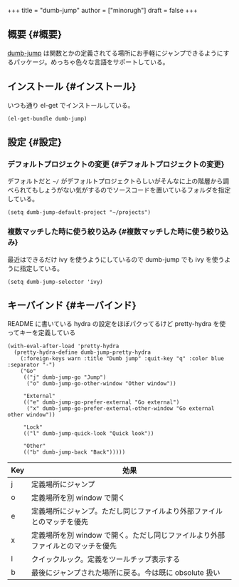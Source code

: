 +++
title = "dumb-jump"
author = ["minorugh"]
draft = false
+++

## 概要 {#概要}

[dumb-jump](https://github.com/jacktasia/dumb-jump) は関数とかの定義されてる場所にお手軽にジャンプできるようにするパッケージ。めっちゃ色々な言語をサポートしている。


## インストール {#インストール}

いつも通り el-get でインストールしている。

```emacs-lisp
(el-get-bundle dumb-jump)
```


## 設定 {#設定}


### デフォルトプロジェクトの変更 {#デフォルトプロジェクトの変更}

デフォルトだと `~/` がデフォルトプロジェクトらしいがそんなに上の階層から調べられてもしょうがない気がするのでソースコードを置いているフォルダを指定している。

```emacs-lisp
(setq dumb-jump-default-project "~/projects")
```


### 複数マッチした時に使う絞り込み {#複数マッチした時に使う絞り込み}

最近はできるだけ ivy を使うようにしているので
dumb-jump でも ivy を使うように指定している。

```emacs-lisp
(setq dumb-jump-selector 'ivy)
```


## キーバインド {#キーバインド}

README に書いている hydra の設定をほぼパクってるけど
pretty-hydra を使ってキーを定義している

```emacs-lisp
(with-eval-after-load 'pretty-hydra
  (pretty-hydra-define dumb-jump-pretty-hydra
	(:foreign-keys warn :title "Dumb jump" :quit-key "q" :color blue :separator "-")
	("Go"
	 (("j" dumb-jump-go "Jump")
	  ("o" dumb-jump-go-other-window "Other window"))

	 "External"
	 (("e" dumb-jump-go-prefer-external "Go external")
	  ("x" dumb-jump-go-prefer-external-other-window "Go external other window"))

	 "Lock"
	 (("l" dumb-jump-quick-look "Quick look"))

	 "Other"
	 (("b" dumb-jump-back "Back")))))
```

| Key | 効果                                        |
|-----|-------------------------------------------|
| j   | 定義場所にジャンプ                          |
| o   | 定義場所を別 window で開く                  |
| e   | 定義場所にジャンプ。ただし同じファイルより外部ファイルとのマッチを優先 |
| x   | 定義場所を別 window で開く。ただし同じファイルより外部ファイルとのマッチを優先 |
| l   | クイックルック。定義をツールチップ表示する  |
| b   | 最後にジャンプされた場所に戻る。今は既に obsolute 扱い |
